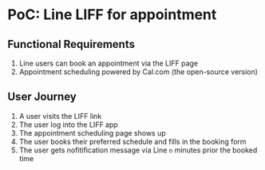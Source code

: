 # PoC: Line LIFF for appointment

## Functional Requirements

1. Line users can book an appointment via the LIFF page
2. Appointment scheduling powered by Cal.com (the open-source version)

## User Journey

1. A user visits the LIFF link
2. The user log into the LIFF app
3. The appointment scheduling page shows up
4. The user books their preferred schedule and fills in the booking form
5. The user gets nofitification message via Line `n` minutes prior the booked time
